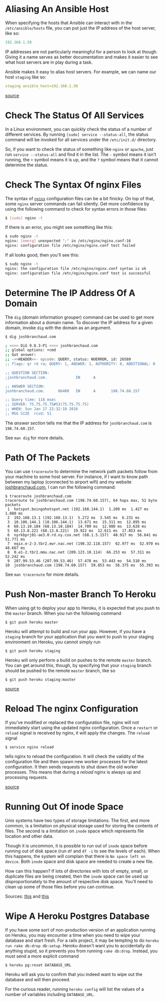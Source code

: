 # Aliasing An Ansible Host 

When specifying the hosts that Ansible can interact with in the
`/etc/ansible/hosts` file, you can put just the IP address of the host
server, like so:

```yml
192.168.1.50
```

IP addresses are not particularly meaningful for a person to look at though.
Giving it a name serves as better documentation and makes it easier to see
what host servers are in play during a task.

Ansible makes it easy to alias host servers. For example, we can name our
host `staging` like so:

```yml
staging ansible_host=192.168.1.50
```

[source](http://docs.ansible.com/ansible/intro_inventory.html)

# Check The Status Of All Services 

In a Linux environment, you can quickly check the status of a number of
different services. By running `[sudo] service --status-all`, the status
command will be invoked for all services under the `/etc/init.d/` directory.

So, if you want to check the status of something like `nginx` or `apache`,
just run `service --status-all` and find it in the list. The `-` symbol
means it isn't running, the `+` symbol means it is up, and the `?` symbol
means that it cannot determine the status.

# Check The Syntax Of nginx Files 

The syntax of [`nginx`](https://www.nginx.com/) configuration files can be a
bit finicky. On top of that, some `nginx` server commands can fail silently.
Get more confidence by using the following command to check for syntax
errors in those files:

```bash
$ [sudo] nginx -t
```

If there is an error, you might see something like this:

```bash
$ sudo nginx -t
nginx: [emerg] unexpected ";" in /etc/nginx/nginx.conf:16
nginx: configuration file /etc/nginx/nginx.conf test failed
```

If all looks good, then you'll see this:

```bash
$ sudo nginx -t
nginx: the configuration file /etc/nginx/nginx.conf syntax is ok
nginx: configuration file /etc/nginx/nginx.conf test is successful
```

# Determine The IP Address Of A Domain 

The `dig` (domain information grouper) command can be used to get more
information about a domain name. To discover the IP address for a given
domain, invoke `dig` with the domain as an argument.

```bash
$ dig joshbranchaud.com

; <<>> DiG 9.8.3-P1 <<>> joshbranchaud.com
;; global options: +cmd
;; Got answer:
;; ->>HEADER<<- opcode: QUERY, status: NOERROR, id: 26589
;; flags: qr rd ra; QUERY: 1, ANSWER: 1, AUTHORITY: 0, ADDITIONAL: 0

;; QUESTION SECTION:
;joshbranchaud.com.             IN      A

;; ANSWER SECTION:
joshbranchaud.com.      86400   IN      A       198.74.60.157

;; Query time: 118 msec
;; SERVER: 75.75.75.75#53(75.75.75.75)
;; WHEN: Sun Jan 17 22:32:18 2016
;; MSG SIZE  rcvd: 51
```

The *answer section* tells me that the IP address for `joshbranchaud.com` is
`198.74.60.157`.

See `man dig` for more details.

# Path Of The Packets 

You can use `traceroute` to determine the network path packets follow from
your machine to some host server. For instance, if I want to know path
between my laptop (connected to airport wifi) and my website
[joshbranchaud.com](http://joshbranchaud.com), I can run the following
command:

```
$ traceroute joshbranchaud.com
traceroute to joshbranchaud.com (198.74.60.157), 64 hops max, 52 byte packets
 1  hotspot.boingohotspot.net (192.168.144.1)  1.209 ms  1.427 ms  1.080 ms
 2  192.168.13.1 (192.168.13.1)  5.272 ms  3.545 ms  6.231 ms
 3  10.106.144.1 (10.106.144.1)  13.671 ms  15.311 ms  12.895 ms
 4  68.13.10.184 (68.13.10.184)  14.789 ms  12.980 ms  13.628 ms
 5  68.13.8.221 (68.13.8.221)  19.922 ms  12.611 ms  17.853 ms
 6  nyrkbprj01-ae3.0.rd.ny.cox.net (68.1.5.157)  48.917 ms  56.641 ms  51.771 ms
 7  eqix.e-2-3.tbr2.ewr.nac.net (198.32.118.157)  62.977 ms  52.970 ms  48.667 ms
 8  0.e1-2.tbr2.mmu.nac.net (209.123.10.114)  66.253 ms  57.311 ms  52.242 ms
 9  207.99.53.46 (207.99.53.46)  57.478 ms  53.443 ms  54.510 ms
10  joshbranchaud.com (198.74.60.157)  59.853 ms  56.375 ms  55.393 ms
```

See `man traceroute` for more details.

# Push Non-master Branch To Heroku 

When using git to deploy your app to Heroku, it is expected that you push
to the `master` branch. When you run the following command

```
$ git push heroku master
```

Heroku will attempt to build and run your app. However, if you have a
`staging` branch for your application that you want to push to your
staging environment on Heroku, you cannot simply run

```
$ git push heroku staging
```

Heroku will only perform a build on pushes to the remote `master` branch.
You can get around this, though, by specifying that your `staging` branch
should be pushed to the remote `master` branch, like so

```
$ git push heroku staging:master
```

[source](https://coderwall.com/p/1xforw/make-heroku-run-a-non-master-branch)

# Reload The nginx Configuration 

If you've modified or replaced the configuration file, nginx will not
immediately start using the updated nginx configuration.
Once a `restart` or `reload` signal is received by nginx, it
will apply the changes. The `reload` signal

```
$ service nginx reload
```

tells nginx to reload the configuration. It will check the validity of the
configuration file and then spawn new worker processes for the latest
configuration. It then sends requests to shut down the old worker processes.
This means that during a *reload* nginx is always up and processing
requests.

[source](http://nginx.org/en/docs/beginners_guide.html)

# Running Out Of inode Space 

Unix systems have two types of storage limitations. The first, and more
common, is a limitation on physical storage used for storing the contents of
files. The second is a limitation on `inode` space which represents file
location and other data.

Though it is uncommon, it is possible to run out of `inode` space before
running out of disk space (run `df` and `df -i` to see the levels of each).
When this happens, the system will complain that there is `No space left on
device`. Both `inode` space and disk space are needed to create a new file.

How can this happen? If lots of directories with lots of empty, small, or
duplicate files are being created, then the `inode` space can be used up
disproportionately to the amount of respective disk space. You'll need to
clean up some of those files before you can continue.

Sources: [this](http://blog.scoutapp.com/articles/2014/10/08/understanding-disk-inodes) and [this](http://www.linux.org/threads/intro-to-inodes.4130/)

# Wipe A Heroku Postgres Database 

If you have some sort of non-production version of an application running on
Heroku, you may encounter a time when you need to wipe your database and
start fresh. For a rails project, it may be tempting to do `heroku run rake
db:drop db:setup`. Heroku doesn't want you to accidentally do anything
stupid, so it prevents you from running `rake db:drop`. Instead, you must
send a more explicit command

```
$ heroku pg:reset DATABASE_URL
```

Heroku will ask you to confirm that you indeed want to wipe out the database
and will then proceed.

For the curious reader, running `heroku config` will list the values of a
number of variables including `DATABASE_URL`.
